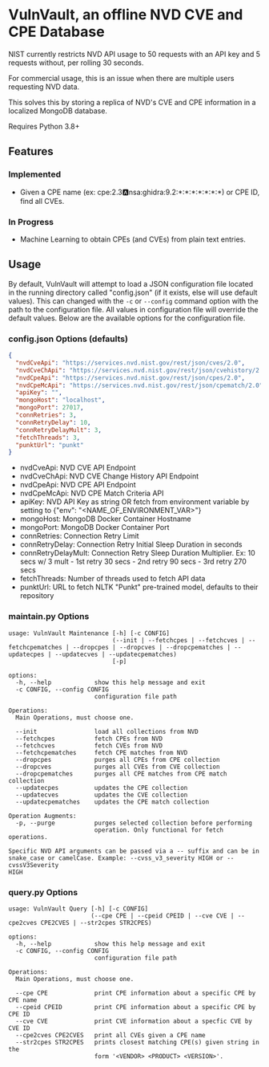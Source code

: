 # VulnVault, an offline NVD CVE and CPE Database
NIST currently restricts NVD API usage to 50 requests with an API key and 5 requests without, per rolling 30 seconds.

For commercial usage, this is an issue when there are multiple users requesting NVD data. 

This solves this by storing a replica of NVD's CVE and CPE information in a localized MongoDB database.

Requires Python 3.8+
## Features
### Implemented
* Given a CPE name (ex: cpe:2.3:a:nsa:ghidra:9.2:\*:\*:\*:\*:\*:\*:\*) or CPE ID, find all CVEs.
### In Progress
* Machine Learning to obtain CPEs (and CVEs) from plain text entries.
## Usage
By default, VulnVault will attempt to load a JSON configuration file located in the running directory called "config.json" 
(if it exists, else will use default values).
This can changed with the `-c` or `--config` command option with the path to the configuration file. 
All values in configuration file will override the default values. 
Below are the available options for the configuration file.
### config.json Options (defaults)
```JSON
{
  "nvdCveApi": "https://services.nvd.nist.gov/rest/json/cves/2.0",
  "nvdCveChApi": "https://services.nvd.nist.gov/rest/json/cvehistory/2.0",
  "nvdCpeApi": "https://services.nvd.nist.gov/rest/json/cpes/2.0",
  "nvdCpeMcApi": "https://services.nvd.nist.gov/rest/json/cpematch/2.0",
  "apiKey": "",
  "mongoHost": "localhost",
  "mongoPort": 27017,
  "connRetries": 3,
  "connRetryDelay": 10,
  "connRetryDelayMult": 3,
  "fetchThreads": 3,
  "punktUrl": "punkt"
}
```
- nvdCveApi: NVD CVE API Endpoint
- nvdCveChApi: NVD CVE Change History API Endpoint
- nvdCpeApi: NVD CPE API Endpoint
- nvdCpeMcApi: NVD CPE Match Criteria API
- apiKey: NVD API Key as string OR fetch from environment variable by setting to {"env": "<NAME_OF_ENVIRONMENT_VAR>"}
- mongoHost: MongoDB Docker Container Hostname
- mongoPort: MongoDB Docker Container Port
- connRetries: Connection Retry Limit
- connRetryDelay: Connection Retry Initial Sleep Duration in seconds
- connRetryDelayMult: Connection Retry Sleep Duration Multiplier. Ex: 10 secs w/ 3 mult - 1st retry 30 secs - 2nd retry 90 secs - 3rd retry 270 secs
- fetchThreads: Number of threads used to fetch API data
- punktUrl: URL to fetch NLTK "Punkt" pre-trained model, defaults to their repository

### maintain.py Options
```
usage: VulnVault Maintenance [-h] [-c CONFIG]
                             (--init | --fetchcpes | --fetchcves | --fetchcpematches | --dropcpes | --dropcves | --dropcpematches | --updatecpes | --updatecves | --updatecpematches)
                             [-p]

options:
  -h, --help            show this help message and exit
  -c CONFIG, --config CONFIG
                        configuration file path

Operations:
  Main Operations, must choose one.

  --init                load all collections from NVD
  --fetchcpes           fetch CPEs from NVD
  --fetchcves           fetch CVEs from NVD
  --fetchcpematches     fetch CPE matches from NVD
  --dropcpes            purges all CPEs from CPE collection
  --dropcves            purges all CVEs from CVE collection
  --dropcpematches      purges all CPE matches from CPE match collection
  --updatecpes          updates the CPE collection
  --updatecves          updates the CVE collection
  --updatecpematches    updates the CPE match collection

Operation Augments:
  -p, --purge           purges selected collection before performing
                        operation. Only functional for fetch operations.

Specific NVD API arguments can be passed via a -- suffix and can be in
snake_case or camelCase. Example: --cvss_v3_severity HIGH or --cvssV3Severity
HIGH
```

### query.py Options
```
usage: VulnVault Query [-h] [-c CONFIG]
                       (--cpe CPE | --cpeid CPEID | --cve CVE | --cpe2cves CPE2CVES | --str2cpes STR2CPES)

options:
  -h, --help            show this help message and exit
  -c CONFIG, --config CONFIG
                        configuration file path

Operations:
  Main Operations, must choose one.

  --cpe CPE             print CPE information about a specific CPE by CPE name
  --cpeid CPEID         print CPE information about a specific CPE by CPE ID
  --cve CVE             print CVE information about a specfic CVE by CVE ID
  --cpe2cves CPE2CVES   print all CVEs given a CPE name
  --str2cpes STR2CPES   prints closest matching CPE(s) given string in the
                        form '<VENDOR> <PRODUCT> <VERSION>'.
```

